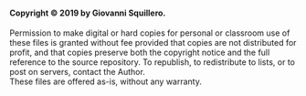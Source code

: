 #### Copyright © 2019 by Giovanni Squillero.
Permission to make digital or hard copies for personal or classroom
use of these files is granted without fee provided that copies are not distributed for profit, and that copies preserve both the copyright notice and the full reference to the source repository. To republish, to redistribute to lists, or to post on servers, contact the Author.  
These files are offered as-is, without any warranty.
